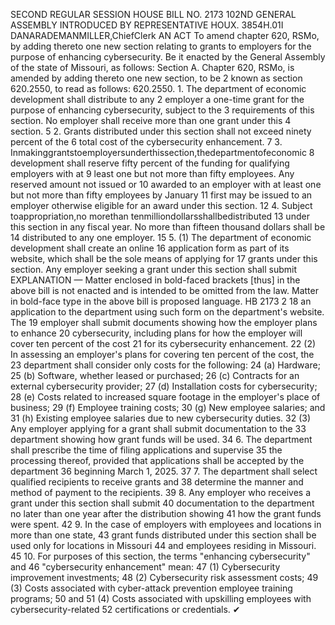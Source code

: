 SECOND REGULAR SESSION
HOUSE BILL NO. 2173
102ND GENERAL ASSEMBLY
INTRODUCED BY REPRESENTATIVE HOUX.
3854H.01I DANARADEMANMILLER,ChiefClerk
AN ACT
To amend chapter 620, RSMo, by adding thereto one new section relating to grants to
employers for the purpose of enhancing cybersecurity.
Be it enacted by the General Assembly of the state of Missouri, as follows:
Section A. Chapter 620, RSMo, is amended by adding thereto one new section, to be
2 known as section 620.2550, to read as follows:
620.2550. 1. The department of economic development shall distribute to any
2 employer a one-time grant for the purpose of enhancing cybersecurity, subject to the
3 requirements of this section. No employer shall receive more than one grant under this
4 section.
5 2. Grants distributed under this section shall not exceed ninety percent of the
6 total cost of the cybersecurity enhancement.
7 3. Inmakinggrantstoemployersunderthissection,thedepartmentofeconomic
8 development shall reserve fifty percent of the funding for qualifying employers with at
9 least one but not more than fifty employees. Any reserved amount not issued or
10 awarded to an employer with at least one but not more than fifty employees by January
11 first may be issued to an employer otherwise eligible for an award under this section.
12 4. Subject toappropriation,no morethan tenmilliondollarsshallbedistributed
13 under this section in any fiscal year. No more than fifteen thousand dollars shall be
14 distributed to any one employer.
15 5. (1) The department of economic development shall create an online
16 application form as part of its website, which shall be the sole means of applying for
17 grants under this section. Any employer seeking a grant under this section shall submit
EXPLANATION — Matter enclosed in bold-faced brackets [thus] in the above bill is not enacted and is
intended to be omitted from the law. Matter in bold-face type in the above bill is proposed language.
HB 2173 2
18 an application to the department using such form on the department's website. The
19 employer shall submit documents showing how the employer plans to enhance
20 cybersecurity, including plans for how the employer will cover ten percent of the cost
21 for its cybersecurity enhancement.
22 (2) In assessing an employer's plans for covering ten percent of the cost, the
23 department shall consider only costs for the following:
24 (a) Hardware;
25 (b) Software, whether leased or purchased;
26 (c) Contracts for an external cybersecurity provider;
27 (d) Installation costs for cybersecurity;
28 (e) Costs related to increased square footage in the employer's place of business;
29 (f) Employee training costs;
30 (g) New employee salaries; and
31 (h) Existing employee salaries due to new cybersecurity duties.
32 (3) Any employer applying for a grant shall submit documentation to the
33 department showing how grant funds will be used.
34 6. The department shall prescribe the time of filing applications and supervise
35 the processing thereof, provided that applications shall be accepted by the department
36 beginning March 1, 2025.
37 7. The department shall select qualified recipients to receive grants and
38 determine the manner and method of payment to the recipients.
39 8. Any employer who receives a grant under this section shall submit
40 documentation to the department no later than one year after the distribution showing
41 how the grant funds were spent.
42 9. In the case of employers with employees and locations in more than one state,
43 grant funds distributed under this section shall be used only for locations in Missouri
44 and employees residing in Missouri.
45 10. For purposes of this section, the terms "enhancing cybersecurity" and
46 "cybersecurity enhancement" mean:
47 (1) Cybersecurity improvement investments;
48 (2) Cybersecurity risk assessment costs;
49 (3) Costs associated with cyber-attack prevention employee training programs;
50 and
51 (4) Costs associated with upskilling employees with cybersecurity-related
52 certifications or credentials.
✔
